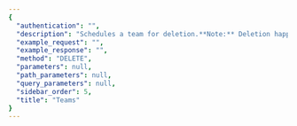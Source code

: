 ```yaml
---
{
  "authentication": "", 
  "description": "Schedules a team for deletion.**Note:** Deletion happens asynchronously and therefor is notimmediate.  However once deletion has begun the state of a projectchanges and will be hidden from most public views.", 
  "example_request": "", 
  "example_response": "", 
  "method": "DELETE", 
  "parameters": null, 
  "path_parameters": null, 
  "query_parameters": null, 
  "sidebar_order": 5, 
  "title": "Teams"
}
---
```


